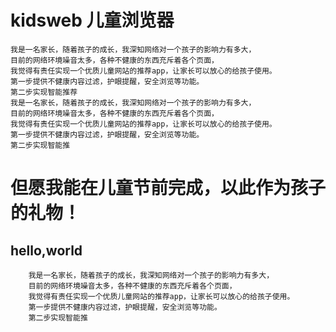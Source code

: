 # kidsweb 儿童浏览器

    我是一名家长，随着孩子的成长，我深知网络对一个孩子的影响力有多大，
    目前的网络环境噪音太多，各种不健康的东西充斥着各个页面，
    我觉得有责任实现一个优质儿童网站的推荐app，让家长可以放心的给孩子使用。
    第一步提供不健康内容过滤，护眼提醒，安全浏览等功能。
    第二步实现智能推荐
    我是一名家长，随着孩子的成长，我深知网络对一个孩子的影响力有多大，
    目前的网络环境噪音太多，各种不健康的东西充斥着各个页面，
    我觉得有责任实现一个优质儿童网站的推荐app，让家长可以放心的给孩子使用。
    第一步提供不健康内容过滤，护眼提醒，安全浏览等功能。
    第二步实现智能推
#   但愿我能在儿童节前完成，以此作为孩子的礼物！

## hello,world

        我是一名家长，随着孩子的成长，我深知网络对一个孩子的影响力有多大，
        目前的网络环境噪音太多，各种不健康的东西充斥着各个页面，
        我觉得有责任实现一个优质儿童网站的推荐app，让家长可以放心的给孩子使用。
        第一步提供不健康内容过滤，护眼提醒，安全浏览等功能。
        第二步实现智能推
